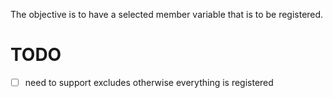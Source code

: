 The objective is to have a selected member variable that is to be registered.

# TODO
- [ ] need to support excludes otherwise everything is registered